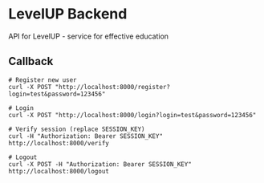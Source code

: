 # LevelUP Backend

API for LevelUP - service for effective education

## Callback

```
# Register new user
curl -X POST "http://localhost:8000/register?login=test&password=123456"

# Login
curl -X POST "http://localhost:8000/login?login=test&password=123456"

# Verify session (replace SESSION_KEY)
curl -H "Authorization: Bearer SESSION_KEY" http://localhost:8000/verify

# Logout
curl -X POST -H "Authorization: Bearer SESSION_KEY" http://localhost:8000/logout
```
